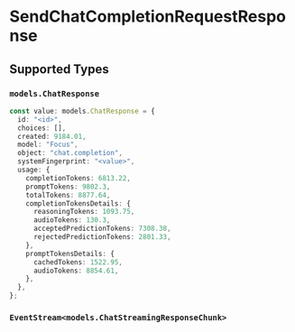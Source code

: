 # SendChatCompletionRequestResponse


## Supported Types

### `models.ChatResponse`

```typescript
const value: models.ChatResponse = {
  id: "<id>",
  choices: [],
  created: 9184.01,
  model: "Focus",
  object: "chat.completion",
  systemFingerprint: "<value>",
  usage: {
    completionTokens: 6813.22,
    promptTokens: 9802.3,
    totalTokens: 8877.64,
    completionTokensDetails: {
      reasoningTokens: 1093.75,
      audioTokens: 130.3,
      acceptedPredictionTokens: 7308.38,
      rejectedPredictionTokens: 2801.33,
    },
    promptTokensDetails: {
      cachedTokens: 1522.95,
      audioTokens: 8854.61,
    },
  },
};
```

### `EventStream<models.ChatStreamingResponseChunk>`

